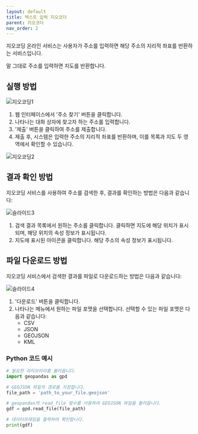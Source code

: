 ```yaml
---
layout: default
title: 텍스트 입력 지오코더
parent: 지오코더
nav_order: 2
---
```



지오코딩 온라인 서비스는 사용자가 주소를 입력하면 해당 주소의 지리적 좌표를 반환하는 서비스입니다. 

말 그대로 주소를 입력하면 지도를 반환합니다.

## 실행 방법

![지오코딩1](https://github.com/gisman/public-data/assets/310358/486b15df-82fd-47dc-921c-d3c2847a3c44)

1. 웹 인터페이스에서 '주소 찾기' 버튼을 클릭합니다.
2. 나타나는 대화 상자에 찾고자 하는 주소를 입력합니다.
3. '제출' 버튼을 클릭하여 주소를 제출합니다.
4. 제출 후, 시스템은 입력한 주소의 지리적 좌표를 반환하며, 이를 목록과 지도 두 영역에서 확인할 수 있습니다.

![지오코딩2](https://github.com/gisman/public-data/assets/310358/fafdd449-44c7-4f7b-a8fa-ed56aabc5580)

## 결과 확인 방법

지오코딩 서비스를 사용하여 주소를 검색한 후, 결과를 확인하는 방법은 다음과 같습니다:

![슬라이드3](https://github.com/gisman/public-data/assets/310358/29a21890-a7ed-469a-a805-50e388a1a1d8)


1. 검색 결과 목록에서 원하는 주소를 클릭합니다. 클릭하면 지도에 해당 위치가 표시되며, 해당 위치의 속성 정보가 표시됩니다.
1. 지도에 표시된 아이콘을 클릭합니다. 해당 주소의 속성 정보가 표시됩니다.

## 파일 다운로드 방법

지오코딩 서비스에서 검색한 결과를 파일로 다운로드하는 방법은 다음과 같습니다:

![슬라이드4](https://github.com/gisman/public-data/assets/310358/22f085aa-85b2-4e0d-b661-41958411b987)


1. '다운로드' 버튼을 클릭합니다.
2. 나타나는 메뉴에서 원하는 파일 포맷을 선택합니다. 선택할 수 있는 파일 포맷은 다음과 같습니다:
    * CSV
    * JSON
    * GEOJSON
    * KML

### Python 코드 예시

``` python
# 필요한 라이브러리를 불러옵니다.
import geopandas as gpd

# GEOJSON 파일의 경로를 지정합니다.
file_path = 'path_to_your_file.geojson'

# geopandas의 read_file 함수를 이용하여 GEOJSON 파일을 불러옵니다.
gdf = gpd.read_file(file_path)

# 데이터프레임을 출력하여 확인합니다.
print(gdf)
```
